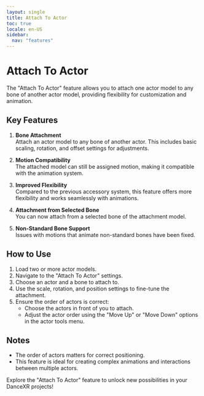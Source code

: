 ```yaml
---
layout: single
title: Attach To Actor
toc: true
locale: en-US
sidebar:
  nav: "features"
---
```


# Attach To Actor

The "Attach To Actor" feature allows you to attach one actor model to any bone of another actor model, providing flexibility for customization and animation.

## Key Features

1. **Bone Attachment**  
   Attach an actor model to any bone of another actor. This includes basic scaling, rotation, and offset settings for adjustments.

2. **Motion Compatibility**  
   The attached model can still be assigned motion, making it compatible with the animation system.

3. **Improved Flexibility**  
   Compared to the previous accessory system, this feature offers more flexibility and works seamlessly with animations.

4. **Attachment from Selected Bone**  
   You can now attach from a selected bone of the attachment model.

5. **Non-Standard Bone Support**  
   Issues with motions that animate non-standard bones have been fixed.

## How to Use

1. Load two or more actor models.
2. Navigate to the "Attach To Actor" settings.
3. Choose an actor and a bone to attach to.
4. Use the scale, rotation, and position settings to fine-tune the attachment.
5. Ensure the order of actors is correct:
   - Choose the actors in front of you to attach.
   - Adjust the actor order using the "Move Up" or "Move Down" options in the actor tools menu.

## Notes

- The order of actors matters for correct positioning.
- This feature is ideal for creating complex animations and interactions between multiple actors.

Explore the "Attach To Actor" feature to unlock new possibilities in your DanceXR projects!
